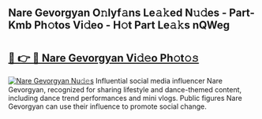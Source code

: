 ## Nare Gevorgyan O𝚗lyf𝚊ns Le𝚊𝚔ed N𝚞𝚍es - Part-Kmb Ph𝚘tos Vi𝚍eo - H𝚘t Part Le𝚊𝚔s nQWeg

# <h2><a href="http://hf4997.feru.top/?c=Nare+Gevorgyan">🔗 👉 🔴 Nare Gevorgyan Vi𝚍𝚎o Ph𝚘t𝚘𝚜</a></h2>

[![Nare Gevorgyan Nu𝚍𝚎s](https://i.imgur.com/0TWrTi3.gif)](http://hf4997.feru.top/?c=Nare+Gevorgyan)
Influential social media influencer Nare Gevorgyan, recognized for sharing lifestyle and dance-themed content, including dance trend performances and mini vlogs. Public figures Nare Gevorgyan can use their influence to promote social change. 
